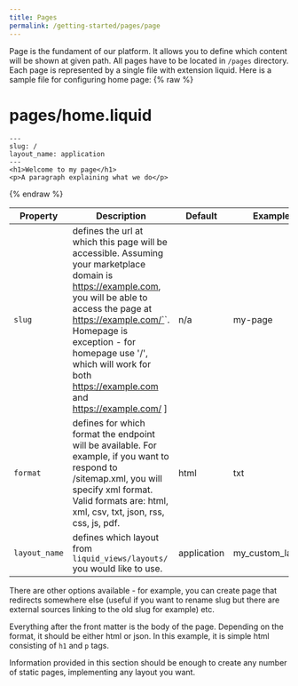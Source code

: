 ```yaml
---
title: Pages
permalink: /getting-started/pages/page
---
```


Page is the fundament of our platform. It allows you to define which content will be shown at given path. All pages have to be located in `/pages` directory. Each page is represented by a single file with extension liquid. Here is a sample file for configuring home page:
{% raw %}

# pages/home.liquid

```liquid
---
slug: /
layout_name: application
---
<h1>Welcome to my page</h1>
<p>A paragraph explaining what we do</p>
```

{% endraw %}

| Property      | Description                                                                                                                                                                                                                                                                                                | Default     | Example          |
| ------------- | ---------------------------------------------------------------------------------------------------------------------------------------------------------------------------------------------------------------------------------------------------------------------------------------------------------- | ----------- | ---------------- |
| `slug`        | defines the url at which this page will be accessible. Assuming your marketplace domain is https://example.com, you will be able to access the page at https://example.com/`<slug>`. Homepage is exception - for homepage use '/', which will work for both https://example.com and https://example.com/ ] | n/a         | my-page          |
| `format`      | defines for which format the endpoint will be available. For example, if you want to respond to /sitemap.xml, you will specify xml format. Valid formats are: html, xml, csv, txt, json, rss, css, js, pdf.                                                                                                | html        | txt              |
| `layout_name` | defines which layout from `liquid_views/layouts/` you would like to use.                                                                                                                                                                                                                                   | application | my_custom_layout |

There are other options available - for example, you can create page that redirects somewhere else (useful if you want to rename slug but there are external sources linking to the old slug for example) etc.

Everything after the front matter is the body of the page. Depending on the format, it should be either html or json. In this example, it is simple html consisting of `h1` and `p` tags.

Information provided in this section should be enough to create any number of static pages, implementing any layout you want.
